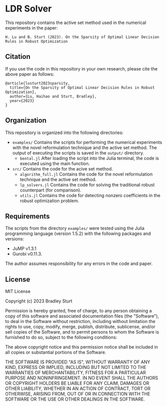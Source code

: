 # LDR Solver

This repository contains the active set method used in the numerical experiments in the paper:

	H. Lu and B. Sturt (2023). On the Sparsity of Optimal Linear Decision Rules in Robust Optimization


## Citation

If you use the code in this repository in your own research, please cite the above paper as follows:

```
@article{lusturt2023sparsity,
  title={On the Sparsity of Optimal Linear Decision Rules in Robust Optimization},
  author={Lu, Haihao and Sturt, Bradley},
  year={2023}
}
```


## Organization

This repository is organized into the following directories: 

* `examples/` Contains the scripts for performing the numerical experiments with the novel reformulation technique and the active set method. The output of executing the scripts is saved in the `output/` directory. 
	*  `bental.jl`  After loading the script into the Julia terminal, the code is executed using the main function. 
*  `src/` Contains the code for the acive set method. 
	*  `algorithm_full.jl` Contains the code for the novel reformulation technique and the active set method.
  	*  `lp_solvers.jl` Contains the code for solving the traditional robust counterpart (for comparison).
  	*  `utils.jl` Contains the code for detecting nonzero coefficients in the robust optimization problem. 

## Requirements

The scripts from the directory `examples/` were tested using the Julia programming language (version 1.5.2) with the following packages and versions: 
* JuMP v1.3.1
* Gurobi v0.11.3. 

The author assumes responsibility for any errors in the code and paper.  

## License

MIT License

Copyright (c) 2023 Bradley Sturt

Permission is hereby granted, free of charge, to any person obtaining a copy
of this software and associated documentation files (the "Software"), to deal
in the Software without restriction, including without limitation the rights
to use, copy, modify, merge, publish, distribute, sublicense, and/or sell
copies of the Software, and to permit persons to whom the Software is
furnished to do so, subject to the following conditions:

The above copyright notice and this permission notice shall be included in all
copies or substantial portions of the Software.

THE SOFTWARE IS PROVIDED "AS IS", WITHOUT WARRANTY OF ANY KIND, EXPRESS OR
IMPLIED, INCLUDING BUT NOT LIMITED TO THE WARRANTIES OF MERCHANTABILITY,
FITNESS FOR A PARTICULAR PURPOSE AND NONINFRINGEMENT. IN NO EVENT SHALL THE
AUTHORS OR COPYRIGHT HOLDERS BE LIABLE FOR ANY CLAIM, DAMAGES OR OTHER
LIABILITY, WHETHER IN AN ACTION OF CONTRACT, TORT OR OTHERWISE, ARISING FROM,
OUT OF OR IN CONNECTION WITH THE SOFTWARE OR THE USE OR OTHER DEALINGS IN THE
SOFTWARE.


